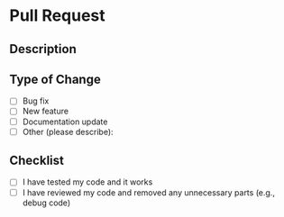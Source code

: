 # Pull Request

## Description
<!-- Briefly describe the changes you made -->

## Type of Change
<!-- Select the type of change -->
- [ ] Bug fix
- [ ] New feature
- [ ] Documentation update
- [ ] Other (please describe):

## Checklist
- [ ] I have tested my code and it works
- [ ] I have reviewed my code and removed any unnecessary parts (e.g., debug code)